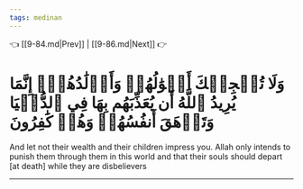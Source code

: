 ```yaml
---
tags: medinan
---
```


👈 [[9-84.md|Prev]] | [[9-86.md|Next]] 👉

# وَلَا تُعۡجِبۡكَ أَمۡوَٰلُهُمۡ وَأَوۡلَٰدُهُمۡۚ إِنَّمَا يُرِيدُ ٱللَّهُ أَن يُعَذِّبَهُم بِهَا فِي ٱلدُّنۡيَا وَتَزۡهَقَ أَنفُسُهُمۡ وَهُمۡ كَٰفِرُونَ

And let not their wealth and their children impress you. Allah only intends to punish them through them in this world and that their souls should depart [at death] while they are disbelievers

---

